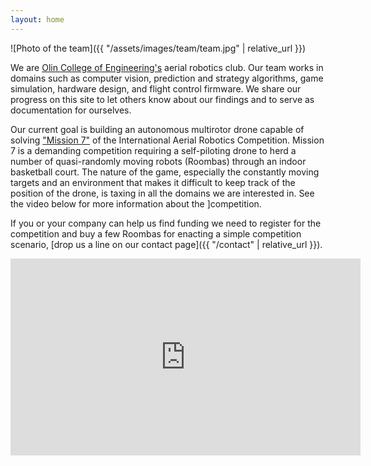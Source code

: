 ```yaml
---
layout: home
---
```


![Photo of the team]({{ "/assets/images/team/team.jpg" | relative_url }})

We are [Olin College of Engineering's](https://www.olin.edu/) aerial robotics club. Our team works in domains such as computer vision, prediction and strategy algorithms, game simulation, hardware design, and flight control firmware. We share our progress on this site to let others know about our findings and to serve as documentation for ourselves.

Our current goal is building an autonomous multirotor drone capable of solving ["Mission 7"](http://www.aerialroboticscompetition.org/mission7/) of the International Aerial Robotics Competition. Mission 7 is a demanding competition requiring a self-piloting drone to herd a number of quasi-randomly moving robots (Roombas) through an indoor basketball court. The nature of the game, especially the constantly moving targets and an environment that makes it difficult to keep track of the position of the drone, is taxing in all the domains we are interested in. See the video below for more information about the ]competition.

If you or your company can help us find funding we need to register for the competition and buy a few Roombas for enacting a simple competition scenario, [drop us a line on our contact page]({{ "/contact" | relative_url }}).

<iframe width="560" height="315" src="https://www.youtube-nocookie.com/embed/LOU6-r7TRAA?rel=0" frameborder="0" allow="autoplay; encrypted-media" allowfullscreen></iframe>